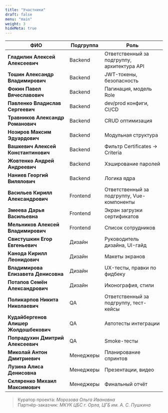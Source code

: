 ```yaml
---
title: "Участники"
draft: false
menu: "main"
weight: 3
hideMeta: true
---
```


| ФИО | Подгруппа | Роль |
|-----|-----------|------|
| **Гладилин Алексей Алексеевич** | Backend | Ответственный за подгруппу, архитектура API |
| **Тошин Александр Владимирович** | Backend | JWT-токены, безопасность |
| **Фокин Павел Вячеславович** | Backend | Пагинация, модель Role |
| **Павленко Владислав Сергеевич** | Backend | dev/prod конфиги, CI/CD |
| **Травников Александр Романович** | Backend | CRUD оптимизация |
| **Нозиров Максим Эдуардович** | Backend | Модульная структура |
| **Вашкевич Алексей Константинович** | Backend | Фильтр Certificates → Criteria |
| **Жовтенко Андрей Андреевич** | Backend | Хэширование паролей |
| **Наниев Георгий Вилялович** | Backend | Логика ядра |
| **Васильев Кирилл Александрович** | Frontend | Ответственный за подгруппу, Vue-компоненты |
| **Змеева Дарья Васильевна** | Frontend | Экран загрузки сертификатов |
| **Мельников Алексей Владимирович** | Frontend | Список сотрудников |
| **Свистушкин Егор Евгеньевич** | Дизайн | Руководитель дизайна, UI-гайд |
| **Канода Кирилл Леонидович** | Дизайн | Макеты экранов |
| **Владимирова Елизавета Денисовна** | Дизайн | UX-тесты, правки по фидбеку |
| **Потапов Семён Александрович** | Дизайн | Иконография, стили |
| **Поликарпов Никита Николаевич** | QA | Ответственный за подгруппу, тест-кейсы |
| **Кудайбергенов Алишер Жолдошбекович** | QA | Автотесты интеграции |
| **Попрадухин Дмитрий Алексеевич** | QA | Smoke-тесты |
| **Миколай Антон Дмитриевич** | Менеджеры | Планирование спринтов |
| **Лузина Алиса Денисовна** | Менеджеры | Презентации, видео |
| **Скляренко Михаил Максимович** | Менеджеры | Финальный отчёт |


> Куратор проекта: *Морозова Ольга Ивановна*  
> Партнёр-заказчик: *МКУК ЦБС г. Орла, ЦГБ им. А. С. Пушкина*
